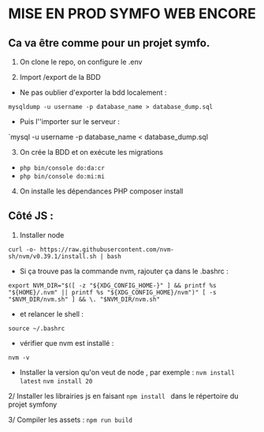 # MISE EN PROD SYMFO WEB ENCORE

## Ca va être comme pour un projet symfo.

1. On clone le repo, on configure le .env

2. Import /export de la BDD

- Ne pas oublier d'exporter la bdd localement :

`mysqldump -u username -p database_name > database_dump.sql`

- Puis l''importer sur le serveur : 

`mysql -u username -p database_name < database_dump.sql

3. On crée la BDD et on exécute les migrations 
- `php bin/console do:da:cr`
- `php bin/console do:mi:mi`

4. On installe les dépendances PHP
composer install

## Côté JS :

1. Installer node

`curl -o- https://raw.githubusercontent.com/nvm-sh/nvm/v0.39.1/install.sh | bash`

- Si ça trouve pas la commande nvm, rajouter ça dans le .bashrc :

` export NVM_DIR="$([ -z "${XDG_CONFIG_HOME-}" ] && printf %s "${HOME}/.nvm" || printf %s "${XDG_CONFIG_HOME}/nvm")"
[ -s "$NVM_DIR/nvm.sh" ] && \. "$NVM_DIR/nvm.sh" `

- et relancer le shell :

`source ~/.bashrc`

- vérifier que nvm est installé :

`nvm -v`

- Installer la version qu'on veut de node , par exemple :
`nvm install latest`
`nvm install 20`

2/ Installer les librairies js en faisant `npm install ` dans le répertoire du projet symfony

3/ Compiler les assets :
`npm run build`



